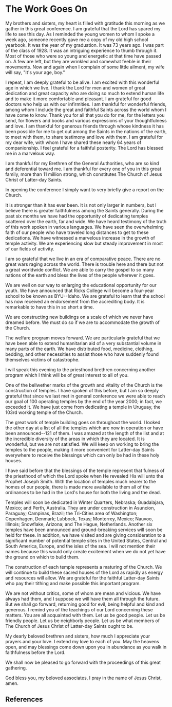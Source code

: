 # The Work Goes On

My brothers and sisters, my heart is filled with gratitude this morning as we
gather in this great conference. I am grateful that the Lord has spared my
life to see this day. As I reminded the young women to whom I spoke a week
ago, someone recently gave me a copy of my old high school yearbook. It was
the year of my graduation. It was 73 years ago. I was part of the class of
1928. It was an intriguing experience to thumb through it. Most of those who
were so young and energetic at that time have passed on. A few are left, but
they are wrinkled and somewhat feeble in their movements. Now and again when I
complain of some little ailment, my wife will say, "It's your age, boy."

I repeat, I am deeply grateful to be alive. I am excited with this wonderful
age in which we live. I thank the Lord for men and women of great dedication
and great capacity who are doing so much to extend human life and to make it
more comfortable and pleasant. I am grateful for good doctors who help us with
our infirmities. I am thankful for wonderful friends, among whom I include the
great and faithful Saints across the world whom I have come to know. Thank you
for all that you do for me, for the letters you send, for flowers and books
and various expressions of your thoughtfulness and love. I am thankful for
generous friends through whose kindness it has been possible for me to get out
among the Saints in the nations of the earth, to meet with them, to share
testimony and love with them. I am grateful for my dear wife, with whom I have
shared these nearly 64 years of companionship. I feel grateful for a faithful
posterity. The Lord has blessed me in a marvelous way.

I am thankful for my Brethren of the General Authorities, who are so kind and
deferential toward me. I am thankful for every one of you in this great
family, more than 11 million strong, which constitutes The Church of Jesus
Christ of Latter-day Saints.

In opening the conference I simply want to very briefly give a report on the
Church.

It is stronger than it has ever been. It is not only larger in numbers, but I
believe there is greater faithfulness among the Saints generally. During the
past six months we have had the opportunity of dedicating temples scattered
over the earth, far and wide. We have heard testimony of the truth of this
work spoken in various languages. We have seen the overwhelming faith of our
people who have traveled long distances to get to these dedications. We have
witnessed a marvelous increase in the growth of temple activity. We are
experiencing slow but steady improvement in most of our fields of activity.

I am so grateful that we live in an era of comparative peace. There are no
great wars raging across the world. There is trouble here and there but not a
great worldwide conflict. We are able to carry the gospel to so many nations
of the earth and bless the lives of the people wherever it goes.

We are well on our way to enlarging the educational opportunity for our youth.
We have announced that Ricks College will become a four-year school to be
known as BYU--Idaho. We are grateful to learn that the school has now received
an endorsement from the accrediting body. It is remarkable to have this in so
short a time.

We are constructing new buildings on a scale of which we never have dreamed
before. We must do so if we are to accommodate the growth of the Church.

The welfare program moves forward. We are particularly grateful that we have
been able to extend humanitarian aid of a very substantial volume in many
parts of the earth. We have distributed food, medicine, clothing, bedding, and
other necessities to assist those who have suddenly found themselves victims
of catastrophe.

I will speak this evening to the priesthood brethren concerning another
program which I think will be of great interest to all of you.

One of the bellwether marks of the growth and vitality of the Church is the
construction of temples. I have spoken of this before, but I am so deeply
grateful that since we last met in general conference we were able to reach
our goal of 100 operating temples by the end of the year 2000; in fact, we
exceeded it. We have just come from dedicating a temple in Uruguay, the 103rd
working temple of the Church.

The great work of temple building goes on throughout the world. I looked the
other day at a list of all the temples which are now in operation or have been
announced--121 of them. I was amazed at the length of the list and at the
incredible diversity of the areas in which they are located. It is wonderful,
but we are not satisfied. We will keep on working to bring the temples to the
people, making it more convenient for Latter-day Saints everywhere to receive
the blessings which can only be had in these holy houses.

I have said before that the blessings of the temple represent that fulness of
the priesthood of which the Lord spoke when He revealed His will unto the
Prophet Joseph Smith. With the location of temples much nearer to the homes of
our people, there is made more available to them all of the ordinances to be
had in the Lord's house for both the living and the dead.

Temples will soon be dedicated in Winter Quarters, Nebraska; Guadalajara,
Mexico; and Perth, Australia. They are under construction in Asuncion,
Paraguay; Campinas, Brazil; the Tri-Cities area of Washington; Copenhagen,
Denmark; Lubbock, Texas; Monterrey, Mexico; Nauvoo, Illinois; Snowflake,
Arizona; and The Hague, Netherlands. Another six temples have been announced
and ground-breaking services will soon be held for these. In addition, we have
visited and are giving consideration to a significant number of potential
temple sites in the United States, Central and South America, Europe, and the
isles of the sea. I will not mention their names because this would only
create excitement when we do not yet have the ground on which to build them.

The construction of each temple represents a maturing of the Church. We will
continue to build these sacred houses of the Lord as rapidly as energy and
resources will allow. We are grateful for the faithful Latter-day Saints who
pay their tithing and make possible this important program.

We are not without critics, some of whom are mean and vicious. We have always
had them, and I suppose we will have them all through the future. But we shall
go forward, returning good for evil, being helpful and kind and generous. I
remind you of the teachings of our Lord concerning these matters. You are all
acquainted with them. Let us be good people. Let us be friendly people. Let us
be neighborly people. Let us be what members of The Church of Jesus Christ of
Latter-day Saints ought to be.

My dearly beloved brethren and sisters, how much I appreciate your prayers and
your love. I extend my love to each of you. May the heavens open, and may
blessings come down upon you in abundance as you walk in faithfulness before
the Lord.

We shall now be pleased to go forward with the proceedings of this great
gathering.

God bless you, my beloved associates, I pray in the name of Jesus Christ,
amen.

## References

